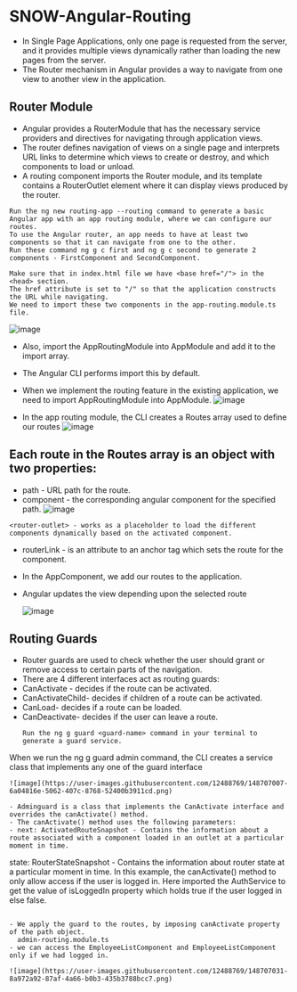 # SNOW-Angular-Routing

- In Single Page Applications, only one page is requested from the server, and it provides multiple views dynamically rather than loading the new pages from the server.
- The Router mechanism in Angular provides a way to navigate from one view to another view in the application.

## Router Module
- Angular provides a RouterModule that has the necessary service providers and directives for navigating through application views. 
- The router defines navigation of views on a single page and interprets URL links to determine which views to create or destroy, and which components to load or unload.
- A routing component imports the Router module, and its template contains a RouterOutlet element where it can display views produced by the router.

```
Run the ng new routing-app --routing command to generate a basic Angular app with an app routing module, where we can configure our routes.
To use the Angular router, an app needs to have at least two components so that it can navigate from one to the other. 
Run these command ng g c first and ng g c second to generate 2 components - FirstComponent and SecondComponent.

Make sure that in index.html file we have <base href="/"> in the <head> section. 
The href attribute is set to "/" so that the application constructs the URL while navigating.
We need to import these two components in the app-routing.module.ts file.
```
![image](https://user-images.githubusercontent.com/12488769/148706927-6a4d360d-0a34-4348-9463-377c2e01f1b1.png)

- Also, import the AppRoutingModule into AppModule and add it to the import array. 
- The Angular CLI performs import this by default. 
- When we implement the routing feature in the existing application, we need to import AppRoutingModule into AppModule.
![image](https://user-images.githubusercontent.com/12488769/148706924-3f662d91-4efa-40b4-9985-212a2070a79b.png)

-  In the app routing module, the CLI creates a Routes array used to define our routes
  ![image](https://user-images.githubusercontent.com/12488769/148706949-b939e947-f063-461d-9324-a8a4bfcf2615.png)

## Each route in the Routes array is an object with two properties: 
- path - URL path for the route.
- component - the corresponding angular component for the specified path.
![image](https://user-images.githubusercontent.com/12488769/148706962-9bd630ec-0a66-443e-a0be-ecaaca251e84.png)
```
<router-outlet> - works as a placeholder to load the different components dynamically based on the activated component.
```
- routerLink - is an attribute to an anchor tag which sets the route for the component.
- In the AppComponent, we add our routes to the application. 
- Angular updates the view depending upon the selected route
  
  ![image](https://user-images.githubusercontent.com/12488769/148706982-ce6da758-fddf-4b4c-b091-21e939e7be1f.png)

## Routing Guards
-  Router guards are used to check whether the user should grant or remove access to certain parts of the navigation.
- There are 4 different interfaces act as routing guards:
- CanActivate - decides if the route can be activated.
- CanActivateChild- decides if children of a route can be activated.
- CanLoad- decides if a route can be loaded.
- CanDeactivate- decides if the user can leave a route.
  ```
  Run the ng g guard <guard-name> command in your terminal to generate a guard service. 
When we run the ng g guard admin command, the CLI creates a service class that implements any one of the guard interface
  ```
  ![image](https://user-images.githubusercontent.com/12488769/148707007-6a04816e-5062-407c-8768-52400b3911cd.png)

 - Adminguard is a class that implements the CanActivate interface and overrides the canActivate() method. 
- The canActivate() method uses the following parameters:
- next: ActivatedRouteSnapshot - Contains the information about a route associated with a component loaded in an outlet at a particular moment in time.
```
state: RouterStateSnapshot - Contains the information about router state at a particular moment in time.
In this example, the canActivate() method to only allow access if the user is logged in. 
Here imported the AuthService to get the value of isLoggedIn property which holds true if the user logged in else false.
```

- We apply the guard to the routes, by imposing canActivate property of the path object. 
  admin-routing.module.ts
- we can access the EmployeeListComponent and EmployeeListComponent only if we had logged in.

![image](https://user-images.githubusercontent.com/12488769/148707031-8a972a92-87af-4a66-b0b3-435b3788bcc7.png)

